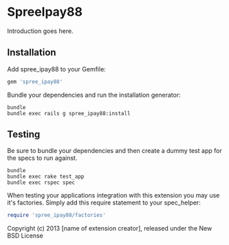 SpreeIpay88
===========

Introduction goes here.

Installation
------------

Add spree_ipay88 to your Gemfile:

```ruby
gem 'spree_ipay88'
```

Bundle your dependencies and run the installation generator:

```shell
bundle
bundle exec rails g spree_ipay88:install
```

Testing
-------

Be sure to bundle your dependencies and then create a dummy test app for the specs to run against.

```shell
bundle
bundle exec rake test_app
bundle exec rspec spec
```

When testing your applications integration with this extension you may use it's factories.
Simply add this require statement to your spec_helper:

```ruby
require 'spree_ipay88/factories'
```

Copyright (c) 2013 [name of extension creator], released under the New BSD License
